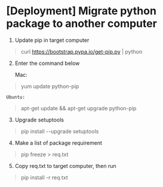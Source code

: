 # [Deployment] Migrate python package to another computer

1. Update pip in target computer

>curl https://bootstrap.pypa.io/get-pip.py | python

2. Enter the command below

    Mac:
>yum update python-pip
  
    Ubuntu:
>apt-get update && apt-get upgrade python-pip   
  
3. Upgrade setuptools

>pip install --upgrade setuptools

4. Make a list of package requirement 
 
>pip freeze > req.txt
 
5. Copy req.txt to target computer, then run

>pip install -r req.txt
